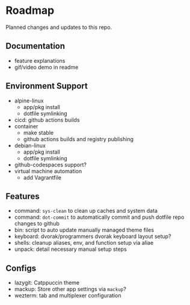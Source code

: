 # Roadmap

Planned changes and updates to this repo.

## Documentation

- feature explanations
- gif/video demo in readme

## Environment Support

- alpine-linux
  - app/pkg install
  - dotfile symlinking
- cicd: github actions builds
- container
  - make stable
  - github actions builds and registry publishing
- debian-linux
  - app/pkg install
  - dotfile symlinking
- github-codespaces support?
- virtual machine automation
  - add Vagrantfile

## Features

- command: `sys-clean` to clean up caches and system data
- command: `dot-commit` to automatically commit and push dotfile repo changes to
  github
- bin: script to auto update manually managed theme files
- keyboard: dvorak/programmers dvorak keyboard layout setup?
- shells: cleanup aliases, env, and function setup via aliae
- unpack: detail necessary manual setup steps

## Configs

- lazygit: Catppuccin theme
- mackup: Store other app settings via `mackup`?
- wezterm: tab and multiplexer configuration
